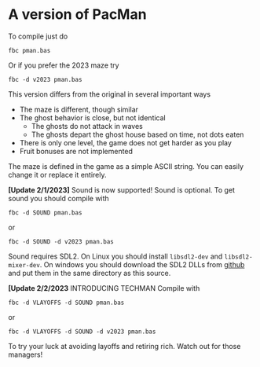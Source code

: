 # A version of PacMan

To compile just do
```
fbc pman.bas
```
Or if you prefer the 2023 maze try
```
fbc -d v2023 pman.bas
```

This version differs from the original in several important ways
* The maze is different, though similar
* The ghost behavior is close, but not identical
   * The ghosts do not attack in waves
   * The ghosts depart the ghost house based on time, not dots eaten
* There is only one level, the game does not get harder as you play
* Fruit bonuses are not implemented

The maze is defined in the game as a simple ASCII string. You can easily change it or replace it entirely.

**[Update 2/1/2023]** Sound is now supported!
Sound is optional. To get sound you should compile with
```
fbc -d SOUND pman.bas
```
or
```
fbc -d SOUND -d v2023 pman.bas
```
Sound requires SDL2. On Linux you should install `libsdl2-dev` and `libsdl2-mixer-dev`. On windows you should download the SDL2 DLLs from [github](https://github.com/libsdl-org/SDL/releases/tag/release-2.26.2) and put them in the same directory as this source.

**[Update 2/2/2023** INTRODUCING TECHMAN
Compile with
```
fbc -d VLAYOFFS -d SOUND pman.bas
```
or
```
fbc -d VLAYOFFS -d SOUND -d v2023 pman.bas
```
To try your luck at avoiding layoffs and retiring rich. 
Watch out for those managers!
